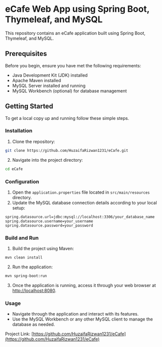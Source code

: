 # eCafe Web App using Spring Boot, Thymeleaf, and MySQL

This repository contains an eCafe application built using Spring Boot, Thymeleaf, and MySQL.

## Prerequisites

Before you begin, ensure you have met the following requirements:

- Java Development Kit (JDK) installed
- Apache Maven installed
- MySQL Server installed and running
- MySQL Workbench (optional) for database management

## Getting Started

To get a local copy up and running follow these simple steps.

### Installation

1. Clone the repository:

```sh
git clone https://github.com/HuzaifaRizwan1231/eCafe.git
```

2. Navigate into the project directory:

```sh
cd eCafe
```

### Configuration

1. Open the `application.properties` file located in `src/main/resources` directory.
2. Update the MySQL database connection details according to your local setup:

```properties
spring.datasource.url=jdbc:mysql://localhost:3306/your_database_name
spring.datasource.username=your_username
spring.datasource.password=your_password
```

### Build and Run

1. Build the project using Maven:

```sh
mvn clean install
```

2. Run the application:

```sh
mvn spring-boot:run
```

3. Once the application is running, access it through your web browser at [http://localhost:8080](http://localhost:8080).

### Usage

- Navigate through the application and interact with its features.
- Use the MySQL Workbench or any other MySQL client to manage the database as needed.

Project Link: [https://github.com/HuzaifaRizwan1231/eCafe](https://github.com/HuzaifaRizwan1231/eCafe)

